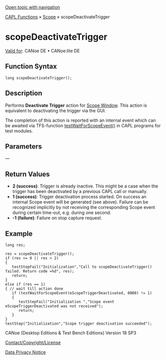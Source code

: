 [Open topic with navigation](../../../../../CANoeDEFamily.htm#Topics/CAPLFunctions/Scope/Functions/CAPLfunctionScopeDeactivateTrigger.md)

[CAPL Functions](../../CAPLfunctions.md) » [Scope](../CAPLfunctionsScopeOverview.md) » scopeDeactivateTrigger

# scopeDeactivateTrigger

[Valid for](../../../Shared/FeatureAvailability.md): CANoe DE • CANoe:lite DE

## Function Syntax

```plaintext
long scopeDeactivateTrigger();
```

## Description

Performs **Deactivate Trigger** action for [Scope Window](../../../CANoeCANalyzer/SCOPE/Scope.md). This action is equivalent to deactivating the trigger via the GUI.

The completion of this action is reported with an internal event which can be awaited via TFS-function [testWaitForScopeEvent()](../../Test/Functions/CAPLfunctionTestWaitForScopeEvent.md) in CAPL programs for test modules.

## Parameters

—

## Return Values

- **2 (success)**: Trigger is already inactive. This might be a case when the trigger has been deactivated by a previous CAPL call or manually.
- **1 (success)**: Trigger deactivation process started. On success an internal Scope event will be generated (see above). Failure can be recognized implicitly by not receiving the corresponding Scope event during certain time-out, e.g. during one second.
- **-1 (failure)**: Failure on stop capture request.

## Example

```plaintext
long res;

res = scopeDeactivateTrigger();
if (res <= 0 || res > 2)
{
   testStepFail("Initialization","Call to scopeDeactivateTrigger() failed. Return code =%d", res);
   return;
}
else if (res == 1)
{ // wait till action done
   if (testWaitForScopeEvent(eScopeTriggerDeactivated, 8000) != 1)
   {
      testStepFail("Initialization ","Scope event eScopeTriggerDeactivated was not received");
      return;
   }
}
testStep("Initialization","Scope trigger deactivation succeeded");
```

CANoe (Desktop Editions & Test Bench Editions) Version 18 SP3

[Contact/Copyright/License](../../../Shared/ContactCopyrightLicense.md)

[Data Privacy Notice](https://www.vector.com/int/en/company/get-info/privacy-policy/)
